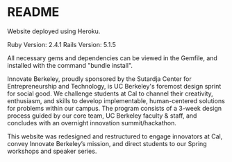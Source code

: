 # README

Website deployed using Heroku.

Ruby Version: 2.4.1
Rails Version: 5.1.5

All necessary gems and dependencies can be viewed in the Gemfile, and installed with the command "bundle install".

Innovate Berkeley, proudly sponsored by the Sutardja Center for Entrepreneurship and Technology, is UC Berkeley's foremost design sprint for social good. We challenge students at Cal to channel their creativity, enthusiasm, and skills to develop implementable, human-centered solutions for problems within our campus. The program consists of a 3-week design process guided by our core team, UC Berkeley faculty & staff, and concludes with an overnight innovation summit/hackathon.

This website was redesigned and restructured to engage innovators at Cal, convey Innovate Berkeley’s mission, and direct
students to our Spring workshops and speaker series.
